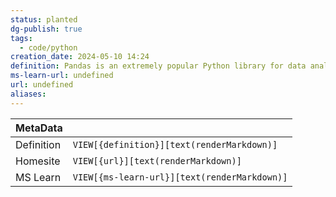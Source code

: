 ```yaml
---
status: planted
dg-publish: true
tags:
  - code/python
creation_date: 2024-05-10 14:24
definition: Pandas is an extremely popular Python library for data analysis and manipulation. Pandas is like a spreadsheet application for Python, providing easy-to-use functionality for data tables.
ms-learn-url: undefined
url: undefined
aliases:
---
```


| MetaData   |                                              |
| ---------- | -------------------------------------------- |
| Definition | `VIEW[{definition}][text(renderMarkdown)]`   |
| Homesite   | `VIEW[{url}][text(renderMarkdown)]`          |
| MS Learn   | `VIEW[{ms-learn-url}][text(renderMarkdown)]` |

